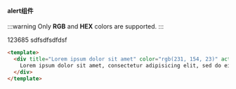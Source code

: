 #### alert组件

:::warning
  Only **RGB** and **HEX** colors are supported.
:::

<!-- ## collapsible markdown? -->


<vuecode md>
<el-button>123685</el-button>
sdfsdfsdfdsf
<div slot="code">

```html
<template>
  <div title="Lorem ipsum dolor sit amet" color="rgb(231, 154, 23)" active="true">
    Lorem ipsum dolor sit amet, consectetur adipisicing elit, sed do eiusmod tempor incididunt ut labore et dolore magna aliqua. Ut enim ad minim veniam, quis nostrud exercitation ullamco laboris nisi ut aliquip ex ea commodo consequat
  </div>
</template>
```
</div>
</vueCode>

